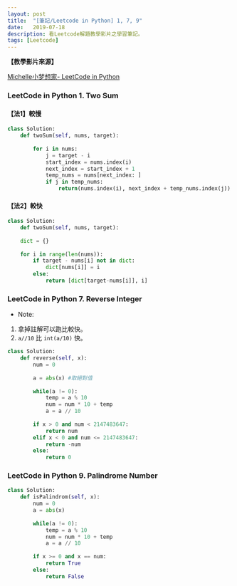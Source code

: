 ```yaml
---
layout: post
title:  "[筆記/Leetcode in Python] 1, 7, 9"
date:   2019-07-18
description: 看Leetcode解題教學影片之學習筆記。
tags: [Leetcode]
---
```


**【教學影片來源】**

[Michelle小梦想家- LeetCode in Python](https://www.youtube.com/playlist?list=PL2rWx9cCzU84eBz9Xfp9Rah5Fexq5yrh8)


### LeetCode in Python 1. Two Sum

#### 【法1】較慢

```python
class Solution:
	def twoSum(self, nums, target):
		
		for i in nums:
			j = target - i
			start_index = nums.index(i)
			next_index = start_index + 1
			temp_nums = nums[next_index: ]
			if j in temp_nums:
				return(nums.index(i), next_index + temp_nums.index(j))
```

#### 【法2】較快

```python
class Solution:
	def twoSum(self, nums, target):
	
	dict = {}
	
	for i in range(len(nums)):
		if target - nums[i] not in dict:
			dict[nums[i]] = i
		else:
			return [dict[target-nums[i]], i]
```

### LeetCode in Python 7. Reverse Integer

* Note:
1. 拿掉註解可以跑比較快。
2. `a//10` 比 `int(a/10)` 快。 

```python
class Solution:
	def reverse(self, x):
		num = 0
		
		a = abs(x) #取絕對值
		
		while(a != 0):
			temp = a % 10
			num = num * 10 + temp
			a = a // 10
		
		if x > 0 and num < 2147483647:
			return num
		elif x < 0 and num <= 2147483647:
			return -num
		else:
			return 0
```

### LeetCode in Python 9. Palindrome Number

```python
class Solution:
	def isPalindrom(self, x):
		num = 0
		a = abs(x)
		
		while(a != 0):
			temp = a % 10
			num = num * 10 + temp
			a = a // 10
			
		if x >= 0 and x == num:
			return True
		else:
			return False
```
